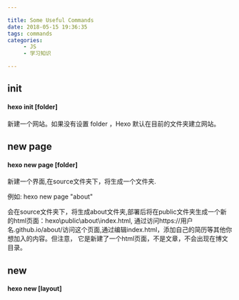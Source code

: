 ```yaml
---

title: Some Useful Commands
date: 2018-05-15 19:36:35
tags: commands
categories: 
     - JS
     - 学习知识

---
```


## init

#### hexo init [folder]

新建一个网站。如果没有设置 folder ，Hexo 默认在目前的文件夹建立网站。

<!-- more -->

## new page

#### hexo new page [folder]
新建一个界面,在source文件夹下，将生成一个文件夹.

例如: hexo new page "about"

会在source文件夹下，将生成about文件夹,部署后将在public文件夹生成一个新的html页面：hexo\public\about\index.html,
通过访问https://用户名.github.io/about/访问这个页面,通过编辑index.html，添加自己的简历等其他你想加入的内容。但注意，
它是新建了一个html页面，不是文章，不会出现在博文目录。


## new

#### hexo new [layout] <title> ####

新建一篇文章。如果没有设置 layout 的话，默认使用 _config.yml 中的 default_layout(即 post) 参数代替。如果标题包含空格的话，请使用引号括起来。

## server ##

#### hexo server ####

启动服务器。默认情况下，访问网址为： http://localhost:4000/。

## clean ##

#### hexo clean

清除缓存文件 (db.json) 和已生成的静态文件 (public)。

## generate ##

#### hexo generate(hexo g) ####

生成静态文件。

## deploy ##

#### hexo deploy(hexo d)

部署网站。

hexo clean  (清理)

### 一般的在上传代码的时候需要三部 , 先clean, 在generate ,最后deploy部署上去 ###
### 本地调试一般使用 server 启动服务器来进行调试 ###

